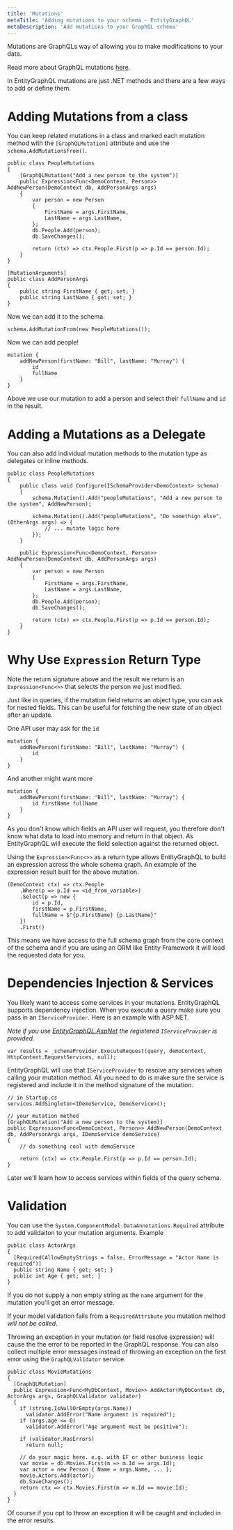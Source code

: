```yaml
---
title: 'Mutations'
metaTitle: 'Adding mutations to your schema - EntityGraphQL'
metaDescription: 'Add mutations to your GraphQL schema'
---
```


Mutations are GraphQLs way of allowing you to make modifications to your data.

Read more about GraphQL mutations [here](https://graphql.org/learn/queries/#mutations).

In EntityGraphQL mutations are just .NET methods and there are a few ways to add or define them.

# Adding Mutations from a class

You can keep related mutations in a class and marked each mutation method with the `[GraphQLMutation]` attribute and use the `schema.AddMutationsFrom()`.

```
public class PeopleMutations
{
    [GraphQLMutation("Add a new person to the system")]
    public Expression<Func<DemoContext, Person>> AddNewPerson(DemoContext db, AddPersonArgs args)
    {
        var person = new Person
        {
            FirstName = args.FirstName,
            LastName = args.LastName,
        };
        db.People.Add(person);
        db.SaveChanges();

        return (ctx) => ctx.People.First(p => p.Id == person.Id);
    }
}

[MutationArguments]
public class AddPersonArgs
{
    public string FirstName { get; set; }
    public string LastName { get; set; }
}
```

Now we can add it to the schema.

```
schema.AddMutationFrom(new PeopleMutations());
```

Now we can add people!

```
mutation {
    addNewPerson(firstName: "Bill", lastName: "Murray") {
        id
        fullName
    }
}
```

Above we use our mutation to add a person and select their `fullName` and `id` in the result.

# Adding a Mutations as a Delegate

You can also add individual mutation methods to the mutation type as delegates or inline methods.

```
public class PeopleMutations
{
    public class void Configure(ISchemaProvider<DemoContext> schema)
    {
        schema.Mutation().Add("peopleMutations", "Add a new person to the system", AddNewPerson);

        schema.Mutation().Add("peopleMutations", "Do somethign else", (OtherArgs args) => {
            // ... mutate logic here
        });
    }

    public Expression<Func<DemoContext, Person>> AddNewPerson(DemoContext db, AddPersonArgs args)
    {
        var person = new Person
        {
            FirstName = args.FirstName,
            LastName = args.LastName,
        };
        db.People.Add(person);
        db.SaveChanges();

        return (ctx) => ctx.People.First(p => p.Id == person.Id);
    }
}
```

# Why Use `Expression` Return Type

Note the return signature above and the result we return is an `Expression<Func<>>` that selects the person we just modified.

Just like in queries, if the mutation field returns an object type, you can ask for nested fields. This can be useful for fetching the new state of an object after an update.

One API user may ask for the `id`

```
mutation {
    addNewPerson(firstName: "Bill", lastName: "Murray") {
        id
    }
}
```

And another might want more

```
mutation {
    addNewPerson(firstName: "Bill", lastName: "Murray") {
        id firstName fullName
    }
}
```

As you don't know which fields an API user will request, you therefore don't know what data to load into memory and return in that object. As EntityGraphQL will execute the field selection against the returned object.

Using the `Expression<Func<>>` as a return type allows EntityGraphQL to build an expression across the whole schema graph. An example of the expression result built for the above mutation.

```
(DemoContext ctx) => ctx.People
    .Where(p => p.Id == <id_from_variable>)
    .Select(p => new {
        id = p.Id,
        firstName = p.FirstName,
        fullName = $"{p.FirstName} {p.LastName}"
    })
    .First()
```

This means we have access to the full schema graph from the core context of the schema and if you are using an ORM like Entity Framework it will load the requested data for you.

# Dependencies Injection & Services

You likely want to access some services in your mutations. EntityGraphQL supports dependency injection. When you execute a query make sure you pass in an `IServiceProvider`. Here is an example with ASP.NET.

_Note if you use [EntityGraphQL.AspNet](https://www.nuget.org/packages/EntityGraphQL.AspNet) the registered `IServiceProvider` is provided._

```
var results = _schemaProvider.ExecuteRequest(query, demoContext, HttpContext.RequestServices, null);
```

EntityGraphQL will use that `IServiceProvider` to resolve any services when calling your mutation method. All you need to do is make sure the service is registered and include it in the method signature of the mutation.

```
// in Startup.cs
services.AddSingleton<IDemoService, DemoService>();

// your mutation method
[GraphQLMutation("Add a new person to the system)]
public Expression<Func<DemoContext, Person>> AddNewPerson(DemoContext db, AddPersonArgs args, IDemoService demoService)
{
    // do something cool with demoService

    return (ctx) => ctx.People.First(p => p.Id == person.Id);
}
```

Later we'll learn how to access services within fields of the query schema.

# Validation

You can use the `System.ComponentModel.DataAnnotations.Required` attribute to add validaiton to your mutation arguments. Example

```
public class ActorArgs
{
  [Required(AllowEmptyStrings = false, ErrorMessage = "Actor Name is required")]
  public string Name { get; set; }
  public int Age { get; set; }
}
```

If you do not supply a non empty string as the `name` argument for the mutation you'll get an error message.

If your model validation fails from a `RequiredAttribute` you mutation method _will not be called_.

Throwing an exception in your mutation (or field resolve expression) will cause the the error to be reported in the GraphQL response. You can also collect multiple error messages instead of throwing an exception on the first error using the `GraphQLValidator` service.

```
public class MovieMutations
{
  [GraphQLMutation]
  public Expression<Func<MyDbContext, Movie>> AddActor(MyDbContext db, ActorArgs args, GraphQLValidator validator)
  {
    if (string.IsNullOrEmpty(args.Name))
      validator.AddError("Name argument is required");
    if (args.age <= 0)
      validator.AddError("Age argument must be positive");

    if (validator.HasErrors)
      return null;

    // do your magic here. e.g. with EF or other business logic
    var movie = db.Movies.First(m => m.Id == args.Id);
    var actor = new Person { Name = args.Name, ... };
    movie.Actors.Add(actor);
    db.SaveChanges();
    return ctx => ctx.Movies.First(m => m.Id == movie.Id);
  }
}
```

Of course if you opt to throw an exception it will be caught and included in the error results.
